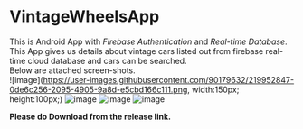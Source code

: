 # VintageWheelsApp
This is Android App with *Firebase Authentication* and *Real-time Database*.</br>
This App gives us details about vintage cars listed out from firebase real-time cloud database and cars can be searched.</br>
Below are attached screen-shots.</br>
![image](https://user-images.githubusercontent.com/90179632/219952847-0de6c256-2095-4905-9a8d-e5cbd166c111.png, width:150px;
   height:100px;)
![image](https://user-images.githubusercontent.com/90179632/219952853-0096691b-a403-4629-a769-093d9cf2c543.png)
![image](https://user-images.githubusercontent.com/90179632/219952867-73713af9-3e10-4c5e-b74b-2fc8987c983f.png)
![image](https://user-images.githubusercontent.com/90179632/219952872-a08478db-ffee-4106-85d2-b8415134d3af.png)

**Please do Download from the release link.**
